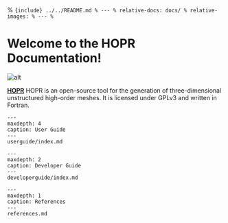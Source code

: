 % ```{include} ../../README.md
% ---
% relative-docs: docs/
% relative-images:
% ---
% ```

# Welcome to the HOPR Documentation!

![alt](../HOPR.png)

[**HOPR**](https://github.com/hopr-framework/hopr)
HOPR is an open-source tool for the generation of three-dimensional unstructured high-order meshes.
It is licensed under GPLv3 and written in Fortran.

```{toctree}
---
maxdepth: 4
caption: User Guide
---
userguide/index.md
```

```{toctree}
---
maxdepth: 2
caption: Developer Guide
---
developerguide/index.md
```

```{toctree}
---
maxdepth: 1
caption: References
---
references.md
```

